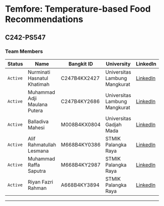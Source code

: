 # Temfore: Temperature-based Food Recommendations

## C242-PS547
### Team Members

| Status   | Name                         | Bangkit ID   | University                    | LinkedIn                                                                        | GitHub                                  |
| -------- | ---------------------------- | -------------| ----------------------------- | ------------------------------------------------------------------------------- | --------------------------------------- |
| `Active` | Nurminati Hasnatul Khatimah  | C247B4KX2427 | Universitas Lambung Mangkurat | [LinkedIn](https://www.linkedin.com/in/nurminati-hasnatul-khatimah-704b69244/)  | [GitHub](https://github.com/minacloe) |
| `Active` | Muhammad Adji Maulana Putera | C247B4KY2686 | Universitas Lambung Mangkurat | [LinkedIn](https://www.linkedin.com/in/muhammad-adji-maulana-putera-514066252/) | [GitHub](https://github.com/user2) |
| `Active` | Balladiva Mahesi             | M008B4KX0804 | Universitas Gadjah Mada       | [LinkedIn](https://www.linkedin.com/in/balladiva-mahesi-428a16256/)             | [GitHub](https://github.com/user3) |
| `Active` | Alif Rahmatullah Lesmana     | M668B4KY0386 | STMIK Palangka Raya           | [LinkedIn](https://www.linkedin.com/in/alif-rahmatullah-lesmana-565028311/)     | [GitHub](https://github.com/user4) |
| `Active` | Muhammad Raffa Saputra       | M668B4KY2987 | STMIK Palangka Raya           | [LinkedIn](https://www.linkedin.com/in/muhammad-raffa-saputra21/)               | [GitHub](https://github.com/21YeetYa) |
| `Active` | Riyan Fazri Rahman           | A668B4KY3894 | STMIK Palangka Raya           | [LinkedIn](https://www.linkedin.com/in/riyan-fazri-rahman/)                     | [GitHub](https://github.com/riyanfazrirahman) |
 
---
